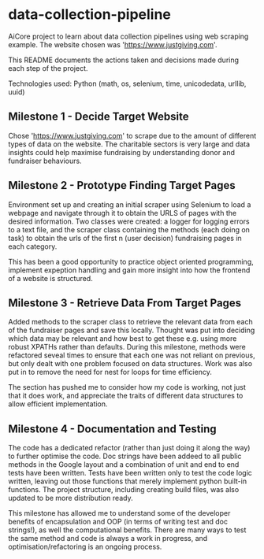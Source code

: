 # data-collection-pipeline
AiCore project to learn about data collection pipelines using web scraping example. The website chosen was 'https://www.justgiving.com'.

This README documents the actions taken and decisions made during each step of the project.

Technologies used: Python (math, os, selenium, time, unicodedata, urllib, uuid)

## Milestone 1 - Decide Target Website
Chose 'https://www.justgiving.com' to scrape due to the amount of different types of data on the website. The charitable sectors is very large and data insights could help maximise fundraising by understanding donor and fundraiser behaviours.

## Milestone 2 - Prototype Finding Target Pages
Environment set up and creating an initial scraper using Selenium to load a webpage and navigate through it to obtain the URLS of pages with the desired information. Two classes were created: a logger for logging errors to a text file, and the scraper class containing the methods (each doing on task) to obtain the urls of the first n (user decision) fundraising pages in each category.

This has been a good opportunity to practice object oriented programming, implement expeption handling and gain more insight into how the frontend of a website is structured.

## Milestone 3 - Retrieve Data From Target Pages
Added methods to the scraper class to retrieve the relevant data from each of the fundraiser pages and save this locally. Thought was put into deciding which data may be relevant and how best to get these e.g. using more robust XPATHs rather than defaults. During this milestone, methods were refactored seveal times to ensure that each one was not reliant on previous, but only dealt with one problem focused on data structures. Work was also put in to remove the need for nest for loops for time efficiency. 

The section has pushed me to consider how my code is working, not just that it does work, and appreciate the traits of different data structures to allow efficient implementation.

## Milestone 4 - Documentation and Testing
The code has a dedicated refactor (rather than just doing it along the way) to further optimise the code. Doc strings have been addeed to all public methods in the Google layout and a combination of unit and end to end tests have been written. Tests have been written only to test the code logic written, leaving out those functions that merely implement python built-in functions. The project structure, including creating build files, was also updated to be more distribution ready.

This milestone has allowed me to understand some of the developer benefits of encapsulation and OOP (in terms of writing test and doc strings!), as well the computational benefits. There are many ways to test the same method and code is always a work in progress, and optimisation/refactoring is an ongoing process.
